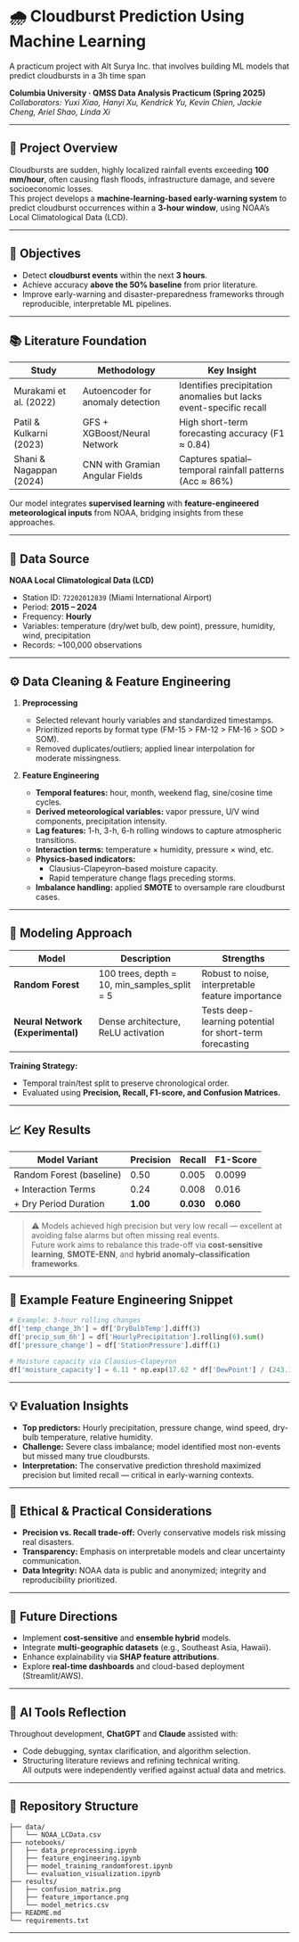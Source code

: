 # 🌧️ Cloudburst Prediction Using Machine Learning
A practicum project with Alt Surya Inc. that involves building ML models that predict cloudbursts in a 3h time span

**Columbia University · QMSS Data Analysis Practicum (Spring 2025)**  
*Collaborators: Yuxi Xiao, Hanyi Xu, Kendrick Yu, Kevin Chien, Jackie Cheng, Ariel Shao, Linda Xi*  

---

## 🚀 Project Overview
Cloudbursts are sudden, highly localized rainfall events exceeding **100 mm/hour**, often causing flash floods, infrastructure damage, and severe socioeconomic losses.  
This project develops a **machine-learning-based early-warning system** to predict cloudburst occurrences within a **3-hour window**, using NOAA’s Local Climatological Data (LCD).

---

## 🎯 Objectives
- Detect **cloudburst events** within the next **3 hours**.  
- Achieve accuracy **above the 50% baseline** from prior literature.  
- Improve early-warning and disaster-preparedness frameworks through reproducible, interpretable ML pipelines.

---

## 📚 Literature Foundation
| Study | Methodology | Key Insight |
|--------|--------------|-------------|
| Murakami et al. (2022) | Autoencoder for anomaly detection | Identifies precipitation anomalies but lacks event-specific recall |
| Patil & Kulkarni (2023) | GFS + XGBoost/Neural Network | High short-term forecasting accuracy (F1 ≈ 0.84) |
| Shani & Nagappan (2024) | CNN with Gramian Angular Fields | Captures spatial–temporal rainfall patterns (Acc ≈ 86%) |

Our model integrates **supervised learning** with **feature-engineered meteorological inputs** from NOAA, bridging insights from these approaches.

---

## 🧩 Data Source
**NOAA Local Climatological Data (LCD)**  
- Station ID: `72202012839` (Miami International Airport)  
- Period: **2015 – 2024**  
- Frequency: **Hourly**  
- Variables: temperature (dry/wet bulb, dew point), pressure, humidity, wind, precipitation  
- Records: ~100,000 observations  

---

## ⚙️ Data Cleaning & Feature Engineering
1. **Preprocessing**
   - Selected relevant hourly variables and standardized timestamps.
   - Prioritized reports by format type (FM-15 > FM-12 > FM-16 > SOD > SOM).  
   - Removed duplicates/outliers; applied linear interpolation for moderate missingness.

2. **Feature Engineering**
   - **Temporal features:** hour, month, weekend flag, sine/cosine time cycles.  
   - **Derived meteorological variables:** vapor pressure, U/V wind components, precipitation intensity.  
   - **Lag features:** 1-h, 3-h, 6-h rolling windows to capture atmospheric transitions.  
   - **Interaction terms:** temperature × humidity, pressure × wind, etc.  
   - **Physics-based indicators:**  
     - Clausius-Clapeyron–based moisture capacity.  
     - Rapid temperature change flags preceding storms.  
   - **Imbalance handling:** applied **SMOTE** to oversample rare cloudburst cases.

---

## 🧠 Modeling Approach
| Model | Description | Strengths |
|--------|--------------|------------|
| **Random Forest** | 100 trees, depth = 10, min_samples_split = 5 | Robust to noise, interpretable feature importance |
| **Neural Network (Experimental)** | Dense architecture, ReLU activation | Tests deep-learning potential for short-term forecasting |

**Training Strategy:**  
- Temporal train/test split to preserve chronological order.  
- Evaluated using **Precision, Recall, F1-score, and Confusion Matrices.**

---

## 📈 Key Results
| Model Variant | Precision | Recall | F1-Score |
|----------------|------------|---------|-----------|
| Random Forest (baseline) | 0.50 | 0.005 | 0.0099 |
| + Interaction Terms | 0.24 | 0.008 | 0.016 |
| + Dry Period Duration | **1.00** | **0.030** | **0.060** |

> ⚠️ Models achieved high precision but very low recall — excellent at avoiding false alarms but often missing real events.  
> Future work aims to rebalance this trade-off via **cost-sensitive learning**, **SMOTE-ENN**, and **hybrid anomaly–classification frameworks**.

---

## 🧮 Example Feature Engineering Snippet
```python
# Example: 3-hour rolling changes
df['temp_change_3h'] = df['DryBulbTemp'].diff(3)
df['precip_sum_6h'] = df['HourlyPrecipitation'].rolling(6).sum()
df['pressure_change'] = df['StationPressure'].diff(1)

# Moisture capacity via Clausius–Clapeyron
df['moisture_capacity'] = 6.11 * np.exp(17.62 * df['DewPoint'] / (243.12 + df['DewPoint']))
```

---

## 💡 Evaluation Insights
- **Top predictors:** Hourly precipitation, pressure change, wind speed, dry-bulb temperature, relative humidity.  
- **Challenge:** Severe class imbalance; model identified most non-events but missed many true cloudbursts.  
- **Interpretation:** The conservative prediction threshold maximized precision but limited recall — critical in early-warning contexts.

---

## 🔐 Ethical & Practical Considerations
- **Precision vs. Recall trade-off:** Overly conservative models risk missing real disasters.  
- **Transparency:** Emphasis on interpretable models and clear uncertainty communication.  
- **Data Integrity:** NOAA data is public and anonymized; integrity and reproducibility prioritized.

---

## 🧭 Future Directions
- Implement **cost-sensitive** and **ensemble hybrid** models.  
- Integrate **multi-geographic datasets** (e.g., Southeast Asia, Hawaii).  
- Enhance explainability via **SHAP feature attributions**.  
- Explore **real-time dashboards** and cloud-based deployment (Streamlit/AWS).

---

## 🤖 AI Tools Reflection
Throughout development, **ChatGPT** and **Claude** assisted with:
- Code debugging, syntax clarification, and algorithm selection.  
- Structuring literature reviews and refining technical writing.  
All outputs were independently verified against actual data and metrics.

---

## 🧾 Repository Structure
```
├── data/
│   └── NOAA_LCData.csv
├── notebooks/
│   ├── data_preprocessing.ipynb
│   ├── feature_engineering.ipynb
│   ├── model_training_randomforest.ipynb
│   └── evaluation_visualization.ipynb
├── results/
│   ├── confusion_matrix.png
│   ├── feature_importance.png
│   └── model_metrics.csv
├── README.md
└── requirements.txt
```

---
